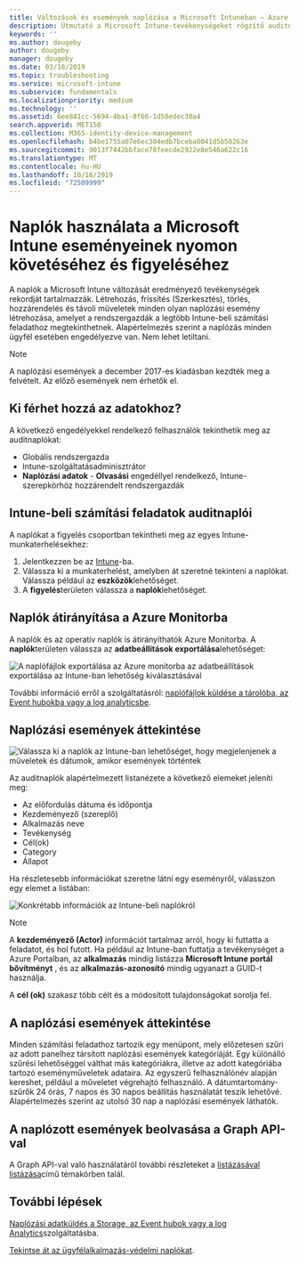 ```yaml
---
title: Változások és események naplózása a Microsoft Intuneban – Azure | Microsoft Docs
description: Útmutató a Microsoft Intune-tevékenységeket rögzítő auditnaplók áttekintéséhez.
keywords: ''
ms.author: dougeby
author: dougeby
manager: dougeby
ms.date: 03/18/2019
ms.topic: troubleshooting
ms.service: microsoft-intune
ms.subservice: fundamentals
ms.localizationpriority: medium
ms.technology: ''
ms.assetid: 6ee841cc-5694-4ba1-8f66-1d58edec30a4
search.appverid: MET150
ms.collection: M365-identity-device-management
ms.openlocfilehash: b4be1755a07e6ec304edb7bceba8041d5b58263e
ms.sourcegitcommit: 9013f7442bbface78feecde2922e8e546a622c16
ms.translationtype: MT
ms.contentlocale: hu-HU
ms.lasthandoff: 10/16/2019
ms.locfileid: "72509999"
---
```

# <a name="use-audit-logs-to-track-and-monitor-events-in-microsoft-intune"></a>Naplók használata a Microsoft Intune eseményeinek nyomon követéséhez és figyeléséhez

A naplók a Microsoft Intune változását eredményező tevékenységek rekordját tartalmazzák. Létrehozás, frissítés (Szerkesztés), törlés, hozzárendelés és távoli műveletek minden olyan naplózási esemény létrehozása, amelyet a rendszergazdák a legtöbb Intune-beli számítási feladathoz megtekinthetnek. Alapértelmezés szerint a naplózás minden ügyfél esetében engedélyezve van. Nem lehet letiltani.

> [!NOTE]
> A naplózási események a december 2017-es kiadásban kezdték meg a felvételt. Az előző események nem érhetők el.

## <a name="who-can-access-the-data"></a>Ki férhet hozzá az adatokhoz?

A következő engedélyekkel rendelkező felhasználók tekinthetik meg az auditnaplókat:

- Globális rendszergazda
- Intune-szolgáltatásadminisztrátor
- **Naplózási adatok** - **Olvasási** engedéllyel rendelkező, Intune-szerepkörhöz hozzárendelt rendszergazdák

## <a name="audit-logs-for-intune-workloads"></a>Intune-beli számítási feladatok auditnaplói

A naplókat a figyelés csoportban tekintheti meg az egyes Intune-munkaterhelésekhez:

1. Jelentkezzen be az [Intune](https://go.microsoft.com/fwlink/?linkid=2090973)-ba.
2. Válassza ki a munkaterhelést, amelyben át szeretné tekinteni a naplókat. Válassza például az **eszközök**lehetőséget.
3. A **figyelés**területen válassza a **naplók**lehetőséget.

## <a name="route-logs-to-azure-monitor"></a>Naplók átirányítása a Azure Monitorba

A naplók és az operatív naplók is átirányíthatók Azure Monitorba. A **naplók**területen válassza az **adatbeállítások exportálása**lehetőséget:

![A naplófájlok exportálása az Azure monitorba az adatbeállítások exportálása az Intune-ban lehetőség kiválasztásával](./media/monitor-audit-logs/audit-logs-export-data-settings.png)

További információ erről a szolgáltatásról: [naplófájlok küldése a tárolóba, az Event hubokba vagy a log analyticsbe](review-logs-using-azure-monitor.md).

## <a name="review-audit-events"></a>Naplózási események áttekintése

![Válassza ki a naplók az Intune-ban lehetőséget, hogy megjelenjenek a műveletek és dátumok, amikor események történtek](./media/monitor-audit-logs/monitor-audit-logs.png "Naplók")

Az auditnaplók alapértelmezett listanézete a következő elemeket jeleníti meg:

- Az előfordulás dátuma és időpontja
- Kezdeményező (szereplő)
- Alkalmazás neve
- Tevékenység
- Cél(ok)
- Category
- Állapot

Ha részletesebb információkat szeretne látni egy eseményről, válasszon egy elemet a listában:

![Konkrétabb információk az Intune-beli naplókról](./media/monitor-audit-logs/monitor-audit-log-detail.png "Napló részletei")

> [!NOTE]
> A **kezdeményező (Actor)** információt tartalmaz arról, hogy ki futtatta a feladatot, és hol futott. Ha például az Intune-ban futtatja a tevékenységet a Azure Portalban, az **alkalmazás** mindig listázza **Microsoft Intune portál bővítményt** , és az **alkalmazás-azonosító** mindig ugyanazt a GUID-t használja.
> 
> A **cél (ok)** szakasz több célt és a módosított tulajdonságokat sorolja fel.  

## <a name="filter-audit-events"></a>A naplózási események áttekintése

Minden számítási feladathoz tartozik egy menüpont, mely előzetesen szűri az adott panelhez társított naplózási események kategóriáját. Egy különálló szűrési lehetőséggel válthat más kategóriákra, illetve az adott kategóriába tartozó eseményműveletek adataira. Az egyszerű felhasználónév alapján kereshet, például a műveletet végrehajtó felhasználó. A dátumtartomány-szűrők 24 órás, 7 napos és 30 napos beállítás használatát teszik lehetővé. Alapértelmezés szerint az utolsó 30 nap a naplózási események láthatók.

## <a name="use-graph-api-to-retrieve-audit-events"></a>A naplózott események beolvasása a Graph API-val

A Graph API-val való használatáról további részleteket a [listázásával listázása](https://docs.microsoft.com/graph/api/intune-auditing-auditevent-list?view=graph-rest-1.0)című témakörben talál.

## <a name="next-steps"></a>További lépések

[Naplózási adatküldés a Storage, az Event hubok vagy a log Analytics](review-logs-using-azure-monitor.md)szolgáltatásba.

[Tekintse át az ügyfélalkalmazás-védelmi naplókat](../apps/app-protection-policy-settings-log.md).
